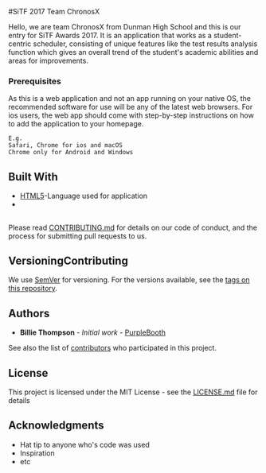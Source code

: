 #SiTF 2017 Team ChronosX

Hello, we are team ChronosX from Dunman High School and this is our entry for SiTF Awards 2017. It is an application that works as a student-centric scheduler, consisting of unique features like the test results analysis function which gives an overall trend of the student's academic abilities and areas for improvements.

### Prerequisites

As this is a web application and not an app running on your native OS, the recommended software for use will be any of the latest web browsers.
For ios users, the web app should come with step-by-step instructions on how to add the application to your homepage.
```
E.g. 
Safari, Chrome for ios and macOS
Chrome only for Android and Windows
```

## Built With

* [HTML5](https://www.w3.org/TR/html5/)-Language used for application
*

## 

Please read [CONTRIBUTING.md](https://gist.github.com/PurpleBooth/b24679402957c63ec426) for details on our code of conduct, and the process for submitting pull requests to us.

## VersioningContributing

We use [SemVer](http://semver.org/) for versioning. For the versions available, see the [tags on this repository](https://github.com/your/project/tags). 

## Authors

* **Billie Thompson** - *Initial work* - [PurpleBooth](https://github.com/PurpleBooth)

See also the list of [contributors](https://github.com/your/project/contributors) who participated in this project.

## License

This project is licensed under the MIT License - see the [LICENSE.md](LICENSE.md) file for details

## Acknowledgments

* Hat tip to anyone who's code was used
* Inspiration
* etc
